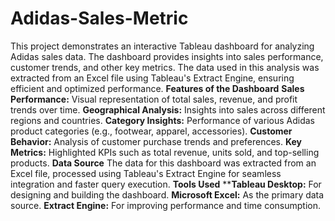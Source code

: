 # Adidas-Sales-Metric
This project demonstrates an interactive Tableau dashboard for analyzing Adidas sales data. The dashboard provides insights into sales performance, customer trends, and other key metrics. The data used in this analysis was extracted from an Excel file using Tableau's Extract Engine, ensuring efficient and optimized performance.
**Features of the Dashboard**
**Sales Performance:** Visual representation of total sales, revenue, and profit trends over time.
**Geographical Analysis:** Insights into sales across different regions and countries.
**Category Insights:** Performance of various Adidas product categories (e.g., footwear, apparel, accessories).
**Customer Behavior:** Analysis of customer purchase trends and preferences.
**Key Metrics:** Highlighted KPIs such as total revenue, units sold, and top-selling products.
**Data Source**
The data for this dashboard was extracted from an Excel file, processed using Tableau's Extract Engine for seamless integration and faster query execution.
**Tools Used**
****Tableau Desktop:** For designing and building the dashboard.
**Microsoft Excel:** As the primary data source.
**Extract Engine:** For improving performance and time consumption.

